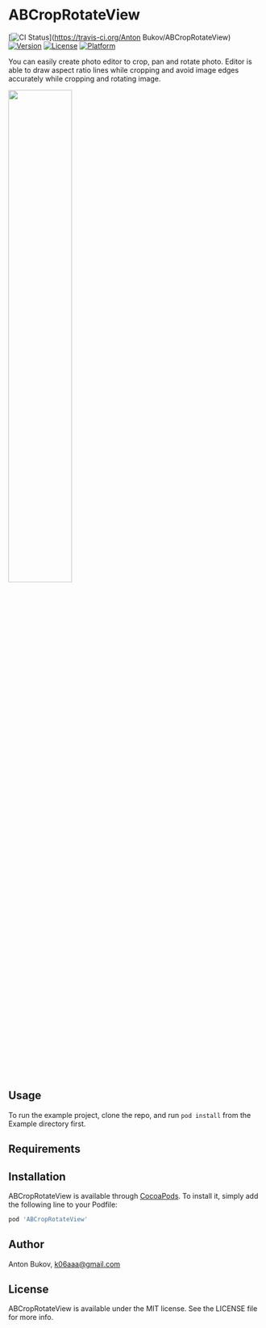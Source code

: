 # ABCropRotateView

[![CI Status](http://img.shields.io/travis/k06a/ABCropRotateView.svg?style=flat)](https://travis-ci.org/Anton Bukov/ABCropRotateView)
[![Version](https://img.shields.io/cocoapods/v/ABCropRotateView.svg?style=flat)](http://cocoapods.org/pods/ABCropRotateView)
[![License](https://img.shields.io/cocoapods/l/ABCropRotateView.svg?style=flat)](http://cocoapods.org/pods/ABCropRotateView)
[![Platform](https://img.shields.io/cocoapods/p/ABCropRotateView.svg?style=flat)](http://cocoapods.org/pods/ABCropRotateView)

You can easily create photo editor to crop, pan and rotate photo. Editor is able to draw aspect ratio lines while cropping and avoid image edges accurately while cropping and rotating image.

<image src="https://raw.githubusercontent.com/k06a/ABCropRotateView/master/screenshot.png" width="50%">

## Usage

To run the example project, clone the repo, and run `pod install` from the Example directory first.

## Requirements

## Installation

ABCropRotateView is available through [CocoaPods](http://cocoapods.org). To install
it, simply add the following line to your Podfile:

```ruby
pod 'ABCropRotateView'
```

## Author

Anton Bukov, k06aaa@gmail.com

## License

ABCropRotateView is available under the MIT license. See the LICENSE file for more info.
